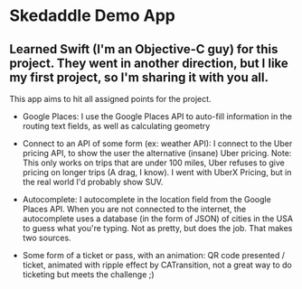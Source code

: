 # Skedaddle Demo App

## Learned Swift (I'm an Objective-C guy) for this project. They went in another direction, but I like my first project, so I'm sharing it with you all.

This app aims to hit all assigned points for the project.

  - Google Places: I use the Google Places API to auto-fill information in the routing text fields, as well as calculating     geometry
  
  - Connect to an API of some form (ex: weather API): I connect to the Uber pricing API, to show the user the alternative     (insane) Uber pricing. Note: This only works on trips that are under 100 miles, Uber refuses to give pricing on longer trips (A drag, I know). I went with UberX Pricing, but in the real world I'd probably show SUV.
  
  - Autocomplete: I autocomplete in the location field from the Google Places API. When you are not connected to the internet, the autocomplete uses a database (in the form of JSON) of cities in the USA to guess what you're typing. Not as pretty, but does the job. That makes two sources.
  
  - Some form of a ticket or pass, with an animation: QR code presented / ticket, animated with ripple effect by CATransition, not a great way to do ticketing but meets the challenge ;)
